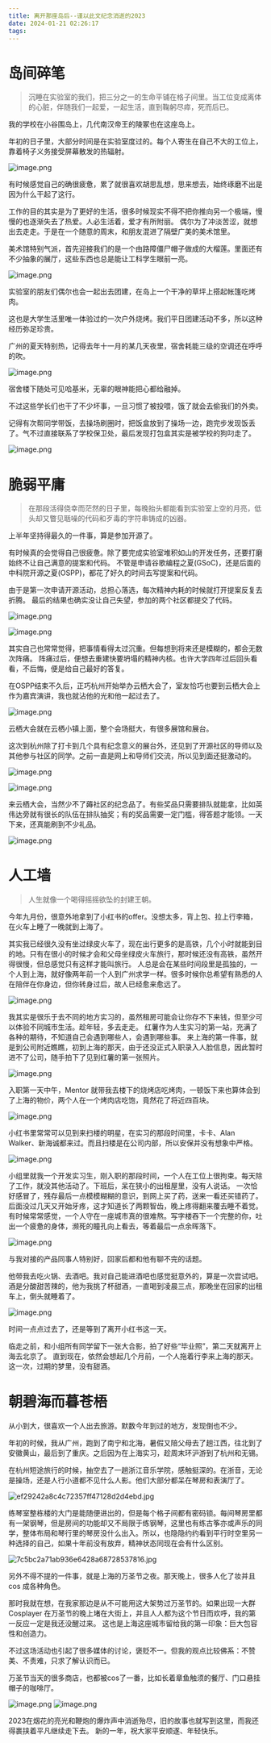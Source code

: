 ```yaml
---
title: 离开那座岛后--谨以此文纪念消逝的2023
date: 2024-01-21 02:26:17
tags:
---
```


# 岛间碎笔
> 沉睡在实验室的我们，把三分之一的生命平铺在格子间里。当工位变成离体的心脏，伴随我们一起爱，一起生活，直到鞠躬尽瘁，死而后已。

我的学校在小谷围岛上，几代南汉帝王的陵冢也在这座岛上。

年初的日子里，大部分时间是在实验室度过的。每个人寄生在自己不大的工位上，靠着椅子义务接受屏幕散发的热辐射。

![image.png](https://s2.loli.net/2024/01/21/Hz43d2pyJElnZrD.png)

有时候感觉自己的确很疲惫，累了就很喜欢胡思乱想，思来想去，始终琢磨不出是因为什么干起了这行。

工作的目的其实是为了更好的生活，很多时候现实不得不把你推向另一个极端，慢慢的也逐渐失去了热爱。人必生活着，爱才有所附丽。
偶尔为了冲淡苦涩，就想出去走走。于是在一个随意的周末，和朋友混进了隔壁广美的美术馆里。

美术馆特别气派，首先迎接我们的是一个由路障僵尸帽子做成的大榴莲。里面还有不少抽象的展厅，这些东西也总是能让工科学生眼前一亮。

![image.png](https://s2.loli.net/2024/01/21/k5EmJdwLAbaOijY.png)

实验室的朋友们偶尔也会一起出去团建，在岛上一个干净的草坪上搭起帐篷吃烤肉。

这也是大学生活里唯一体验过的一次户外烧烤。我们平日团建活动不多，所以这种经历弥足珍贵。

广州的夏天特别热，记得去年十一月的某几天夜里，宿舍耗能三级的空调还在呼呼的吹。

![image.png](https://s2.loli.net/2024/01/21/xYTGHf5EjoqMLQ9.png)

宿舍楼下随处可见哈基米，无辜的眼神能把心都给融掉。

不过这些学长们也干了不少坏事，一旦习惯了被投喂，饿了就会去偷我们的外卖。

记得有次帮同学带饭，去操场刷圈时，把饭盒放到了操场一边，跑完步发现饭丢了。气不过直接联系了学校保卫处，最后发现打包盒其实是被学校的狗叼走了。

![image.png](https://s2.loli.net/2024/01/21/qgbeUBdRWH5n4SO.png)

# 脆弱平庸
> 在那段活得侥幸而茫然的日子里，每晚抬头都能看到实验室上空的月亮，低头却又瞥见聒噪的代码和歹毒的字符串铸成的凶器。

上半年坚持得最久的一件事，算是参加开源了。

有时候真的会觉得自己很疲惫。除了要完成实验室堆积如山的开发任务，还要打磨始终不让自己满意的提案和代码。
不管是申请谷歌编程之夏(GSoC)，还是后面的中科院开源之夏(OSPP)，都花了好久的时间去写提案和代码。

由于是第一次申请开源活动，总担心落选，每次精神内耗的时候就打开提案反复去折腾。
最后的结果也确实没让自己失望，参加的两个社区都提交了代码。

![image.png](https://s2.loli.net/2024/01/21/oNdab9iuhygctZK.png)

![image.png](https://s2.loli.net/2024/01/21/HEzdYqDo3rfpjZx.png)

其实自己也常常觉得，把事情看得太过沉重。但每想到将来还是模糊的，都会无数次阵痛。
阵痛过后，便想去重建快要坍塌的精神内核。也许大学四年过后回头看看，不后悔，便是给自己最好的答复。

在OSPP结束不久后，正巧杭州开始举办云栖大会了，室友恰巧也要到云栖大会上作为嘉宾演讲，我也就沾他的光和他一起过去了。

![image.png](https://s2.loli.net/2024/01/21/k39cAuJLgVzBK21.png)

云栖大会就在云栖小镇上面，整个会场挺大，有很多展馆和展台。

这次到杭州除了打卡到几个具有纪念意义的展台外，还见到了开源社区的导师以及其他参与社区的同学。之前一直是网上和导师们交流，所以见到面还挺激动的。

![image.png](https://s2.loli.net/2024/01/21/qT9CrR8L7u2dWbe.png)

![image.png](https://s2.loli.net/2024/01/21/8l5UFkdGP9E4bnN.png)

来云栖大会，当然少不了薅社区的纪念品了。有些奖品只需要排队就能拿，比如英伟达旁就有很长的队伍在排队抽奖；有的奖品需要一定门槛，得答题才能领。一天下来，还真能刷到不少礼品。

![image.png](https://s2.loli.net/2024/01/21/SnaYQsmCrBM7Dod.png)

# 人工墙

> 人生就像一个喝得摇摇欲坠的封建王朝。

今年九月份，很意外地拿到了小红书的offer。没想太多，背上包、拉上行李箱，在火车上睡了一晚就到上海了。

其实我已经很久没有坐过绿皮火车了，现在出行更多的是高铁，几个小时就能到目的地。只有在很小的时候才会和父母坐绿皮火车旅行，那时候还没有高铁，虽然开得很慢，但总感觉只有这样才能叫旅行。
人总是会在某些时间段里是孤独的，一个人到上海，就好像两年前一个人到广州求学一样。很多时候你总希望有熟悉的人在陪伴在你身边，但你转身过后，故人已经愈来愈远了。

![image.png](https://s2.loli.net/2024/01/21/hRPK5qYfoaWZQcx.png)


我其实是很乐于去不同的地方实习的，虽然租房可能会让你存不下来钱，但至少可以体验不同城市生活。趁年轻，多去走走。
红薯作为人生实习的第一站，充满了各种的期待，不知道自己会遇到哪些人，会遇到哪些事。
来上海的第一件事，就是到公司附近瞧瞧，初到上海的那天，由于还没正式入职录入人脸信息，因此暂时进不了公司，随手拍下了见到红薯的第一张照片。

![image.png](https://s2.loli.net/2024/01/21/riaERZM9Qo3pb4w.png)

入职第一天中午，Mentor 就带我去楼下的烧烤店吃烤肉，一顿饭下来也算体会到了上海的物价，两个人在一个烤肉店吃饱，竟然花了将近四百块。

![image.png](https://s2.loli.net/2024/01/21/vnbNjBzVsM3opik.png)

小红书里常常可以见到来扫楼的明星，在实习的那段时间里，卡卡、Alan Walker、新海诚都来过。而且扫楼是在公司内部，所以安保并没有想象中严格。

![image.png](https://s2.loli.net/2024/01/21/3RAou4pvtmeT62Z.png)

小组里就我一个开发实习生，刚入职的那段时间，一个人在工位上很拘束。每天除了工作，就没其他活动了。下班后，呆在狭小的出租屋里，没有人说话。
一次恰好感冒了，残存最后一点模模糊糊的意识，到网上买了药，送来一看还买错药了。后面没过几天又开始牙疼，这才知道长了两颗智齿，晚上疼得翻来覆去睡不着觉。
有时候常常感觉，一个人守在一座城市真的很难熬。写字楼吞下一个完整的你，吐出一个疲惫的身体，濒死的瞳孔向上看去，等着最后一点余晖落下。

![image.png](https://s2.loli.net/2024/01/21/Lhjit7vUsbSIQ6K.png)

与我对接的产品同事人特别好，回家后都和他有聊不完的话题。

他带我去吃火锅、去酒吧。我对自己能进酒吧也感觉挺意外的，算是一次尝试吧。酒是分酸甜苦辣的，他为我挑了杯甜酒，一直喝到凌晨三点，那晚坐在回家的出租车上，倒头就睡着了。

![image.png](https://s2.loli.net/2024/01/21/MznVSABdKt4YC2X.png)

时间一点点过去了，还是等到了离开小红书这一天。

临走之前，和小组所有同学留下一张大合影，拍了好些“毕业照”，第二天就离开上海去北京了。
直到现在，依然会想起几个月前，一个人拖着行李来上海的那天。这一次，过期的梦里，没有甜酒。

# 朝碧海而暮苍梧
从小到大，很喜欢一个人出去旅游。默数今年到过的地方，发现倒也不少。

年初的时候，我从广州，跑到了南宁和北海，暑假又陪父母去了趟江西，往北到了安徽黄山，最后到了重庆。之后因为在上海实习，趁周末环沪游到了杭州和无锡。

在杭州短途旅行的时候，抽空去了一趟浙江音乐学院，感触挺深的。在浙音，无论是操场，还是人行小道都不见什么人影。他们大部分都呆在琴房和表演厅了。

![ef29242a8c4c72357ff47128d2d4ebd.jpg](https://s2.loli.net/2024/01/21/8uzlMasD5PQvWCJ.jpg)

练琴室整栋楼的大门是能随便进出的，但是每个格子间都有密码锁。每间琴房里都有一架钢琴，但是房间的功能却又不局限于练钢琴，这里也有练古筝亦或声乐的同学，整体布局和琴行里的琴房没什么出入。所以，也隐隐约约看到平行时空里另一种选择的自己，如果十年前没有放弃，精神状态同现在会有什么区别。

![7c5bc2a71ab936e6428a68728537816.jpg](https://s2.loli.net/2024/01/22/iXrwATJBpF5CZea.jpg)

另外不得不提的一件事，就是上海的万圣节之夜。那天晚上，很多人化了妆并且 cos 成各种角色。

那时我就在想，在我家那边是从不可能用这大架势过万圣节的。如果出现一大群 Cosplayer 在万圣节的晚上堵在大街上，并且人人都为这个节日而欢呼，我的第一反应一定是我还没醒过来。
这也是上海这座城市留给我的第一印象：巨大包容性和创造力。

不过这场活动也引起了很多媒体的讨论，褒贬不一。但我的观点比较佛系：不赞美、不责难，只求了解认识而已。

万圣节当天的很多商店，也都被cos了一番，比如长着章鱼触须的餐厅、门口悬挂帽子的咖啡厅。

![image.png](https://s2.loli.net/2024/01/22/dgyeJbRDu3k875A.png)
![image.png](https://s2.loli.net/2024/01/22/Q5EWcyGXj78nou4.png)

2023在烟花的亮光和鞭炮的爆炸声中消逝殆尽，旧的故事也就写到这里，而我还得裹挟着平凡继续走下去。
新的一年，祝大家平安顺遂、年轻快乐。